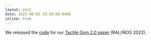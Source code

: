```yaml
---
layout: post
date: 2022-08-03 15:59:00-0400
inline: true
---
```

We released the [code](https://github.com/ac-93/tactile_gym) for our [Tactile Gym 2.0 paper](https://github.com/ac-93/tactile_gym) (RAL/IROS 2022).